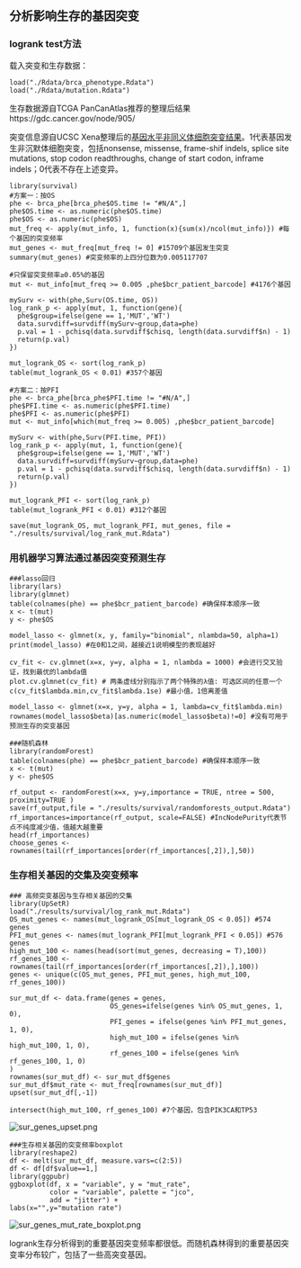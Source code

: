 ## 分析影响生存的基因突变

### logrank test方法

载入突变和生存数据：


```{R}
load("./Rdata/brca_phenotype.Rdata")
load("./Rdata/mutation.Rdata")
```
生存数据源自TCGA PanCanAtlas推荐的整理后结果https://gdc.cancer.gov/node/905/  

突变信息源自UCSC Xena整理后的[基因水平非同义体细胞突变结果](https://xenabrowser.net/datapages/?dataset=TCGA.BRCA.sampleMap%2Fmutation_curated_wustl_gene&host=https%3A%2F%2Ftcga.xenahubs.net&removeHub=https%3A%2F%2Fxena.treehouse.gi.ucsc.edu%3A443)。1代表基因发生非沉默体细胞突变，包括nonsense, missense, frame-shif indels, splice site mutations, stop codon readthroughs, change of start codon, inframe indels；0代表不存在上述变异。

```{R}
library(survival)
#方案一：按OS
phe <- brca_phe[brca_phe$OS.time != "#N/A",]
phe$OS.time <- as.numeric(phe$OS.time)
phe$OS <- as.numeric(phe$OS)
mut_freq <- apply(mut_info, 1, function(x){sum(x)/ncol(mut_info)}) #每个基因的突变频率
mut_genes <- mut_freq[mut_freq != 0] #15709个基因发生突变
summary(mut_genes) #突变频率的上四分位数为0.005117707

#只保留突变频率≥0.05%的基因
mut <- mut_info[mut_freq >= 0.005 ,phe$bcr_patient_barcode] #4176个基因

mySurv <- with(phe,Surv(OS.time, OS))
log_rank_p <- apply(mut, 1, function(gene){
  phe$group=ifelse(gene == 1,'MUT','WT')
  data.survdiff=survdiff(mySurv~group,data=phe)
  p.val = 1 - pchisq(data.survdiff$chisq, length(data.survdiff$n) - 1)
  return(p.val)
})

mut_logrank_OS <- sort(log_rank_p)
table(mut_logrank_OS < 0.01) #357个基因

#方案二：按PFI
phe <- brca_phe[brca_phe$PFI.time != "#N/A",]
phe$PFI.time <- as.numeric(phe$PFI.time)
phe$PFI <- as.numeric(phe$PFI)
mut <- mut_info[which(mut_freq >= 0.005) ,phe$bcr_patient_barcode] 

mySurv <- with(phe,Surv(PFI.time, PFI))
log_rank_p <- apply(mut, 1, function(gene){
  phe$group=ifelse(gene == 1,'MUT','WT')
  data.survdiff=survdiff(mySurv~group,data=phe)
  p.val = 1 - pchisq(data.survdiff$chisq, length(data.survdiff$n) - 1)
  return(p.val)
})

mut_logrank_PFI <- sort(log_rank_p)
table(mut_logrank_PFI < 0.01) #312个基因

save(mut_logrank_OS, mut_logrank_PFI, mut_genes, file = "./results/survival/log_rank_mut.Rdata")
```

### 用机器学习算法通过基因突变预测生存

```{R}
###lasso回归
library(lars) 
library(glmnet) 
table(colnames(phe) == phe$bcr_patient_barcode) #确保样本顺序一致
x <- t(mut)
y <- phe$OS

model_lasso <- glmnet(x, y, family="binomial", nlambda=50, alpha=1)
print(model_lasso) #在0和1之间，越接近1说明模型的表现越好

cv_fit <- cv.glmnet(x=x, y=y, alpha = 1, nlambda = 1000) #会进行交叉验证，找到最优的lambda值
plot.cv.glmnet(cv_fit) # 两条虚线分别指示了两个特殊的λ值: 可选区间的任意一个
c(cv_fit$lambda.min,cv_fit$lambda.1se) #最小值，1倍离差值

model_lasso <- glmnet(x=x, y=y, alpha = 1, lambda=cv_fit$lambda.min)
rownames(model_lasso$beta)[as.numeric(model_lasso$beta)!=0] #没有可用于预测生存的突变基因

###随机森林
library(randomForest)
table(colnames(phe) == phe$bcr_patient_barcode) #确保样本顺序一致
x <- t(mut)
y <- phe$OS

rf_output <- randomForest(x=x, y=y,importance = TRUE, ntree = 500, proximity=TRUE )
save(rf_output,file = "./results/survival/randomforests_output.Rdata")
rf_importances=importance(rf_output, scale=FALSE) #IncNodePurity代表节点不纯度减少值，值越大越重要
head(rf_importances)
choose_genes <- rownames(tail(rf_importances[order(rf_importances[,2]),],50))
```

### 生存相关基因的交集及突变频率

```{R}
### 高频突变基因与生存相关基因的交集
library(UpSetR)
load("./results/survival/log_rank_mut.Rdata")
OS_mut_genes <- names(mut_logrank_OS[mut_logrank_OS < 0.05]) #574 genes
PFI_mut_genes <- names(mut_logrank_PFI[mut_logrank_PFI < 0.05]) #576 genes
high_mut_100 <- names(head(sort(mut_genes, decreasing = T),100))
rf_genes_100 <- rownames(tail(rf_importances[order(rf_importances[,2]),],100))
genes <- unique(c(OS_mut_genes, PFI_mut_genes, high_mut_100, rf_genes_100)) 

sur_mut_df <- data.frame(genes = genes,
                         OS_genes=ifelse(genes %in% OS_mut_genes, 1, 0),
                         PFI_genes = ifelse(genes %in% PFI_mut_genes, 1, 0),
                         high_mut_100 = ifelse(genes %in% high_mut_100, 1, 0),
                         rf_genes_100 = ifelse(genes %in% rf_genes_100, 1, 0)
)
rownames(sur_mut_df) <- sur_mut_df$genes
sur_mut_df$mut_rate <- mut_freq[rownames(sur_mut_df)]
upset(sur_mut_df[,-1])

intersect(high_mut_100, rf_genes_100) #7个基因，包含PIK3CA和TP53
```

![sur_genes_upset.png](https://i.loli.net/2019/01/03/5c2e0f29374f3.png)

```{R}
###生存相关基因的突变频率boxplot
library(reshape2)
df <- melt(sur_mut_df, measure.vars=c(2:5))
df <- df[df$value==1,]
library(ggpubr)
ggboxplot(df, x = "variable", y = "mut_rate",
          color = "variable", palette = "jco",
          add = "jitter") +
labs(x="",y="mutation rate")  
```

![sur_genes_mut_rate_boxplot.png](https://i.loli.net/2019/01/03/5c2e0eba42f26.png)

logrank生存分析得到的重要基因突变频率都很低。而随机森林得到的重要基因突变率分布较广，包括了一些高突变基因。
